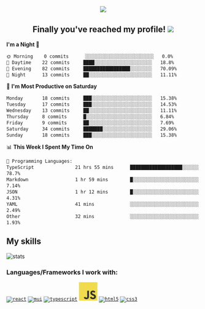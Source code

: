 <p align="center">
  <img src="https://user-images.githubusercontent.com/102032437/162972217-d9d013af-ed44-46cb-bd0c-aaf87b5200e7.gif">
</p>

<h2 align="center">
  Finally you've reached my profile!
  <img src="https://media.giphy.com/media/hvRJCLFzcasrR4ia7z/giphy.gif" width="28">
</h2>

<!--START_SECTION:waka-->
**I'm a Night 🦉** 

```text
🌞 Morning    0 commits      ░░░░░░░░░░░░░░░░░░░░░░░░░   0.0% 
🌆 Daytime    22 commits     ████░░░░░░░░░░░░░░░░░░░░░   18.8% 
🌃 Evening    82 commits     █████████████████░░░░░░░░   70.09% 
🌙 Night      13 commits     ██░░░░░░░░░░░░░░░░░░░░░░░   11.11%

```
📅 **I'm Most Productive on Saturday** 

```text
Monday       18 commits     ███░░░░░░░░░░░░░░░░░░░░░░   15.38% 
Tuesday      17 commits     ███░░░░░░░░░░░░░░░░░░░░░░   14.53% 
Wednesday    13 commits     ██░░░░░░░░░░░░░░░░░░░░░░░   11.11% 
Thursday     8 commits      █░░░░░░░░░░░░░░░░░░░░░░░░   6.84% 
Friday       9 commits      ██░░░░░░░░░░░░░░░░░░░░░░░   7.69% 
Saturday     34 commits     ███████░░░░░░░░░░░░░░░░░░   29.06% 
Sunday       18 commits     ███░░░░░░░░░░░░░░░░░░░░░░   15.38%

```


📊 **This Week I Spent My Time On** 

```text
💬 Programming Languages: 
TypeScript               21 hrs 55 mins      ███████████████████░░░░░░   78.7% 
Markdown                 1 hr 59 mins        █░░░░░░░░░░░░░░░░░░░░░░░░   7.14% 
JSON                     1 hr 12 mins        █░░░░░░░░░░░░░░░░░░░░░░░░   4.31% 
YAML                     41 mins             ░░░░░░░░░░░░░░░░░░░░░░░░░   2.49% 
Other                    32 mins             ░░░░░░░░░░░░░░░░░░░░░░░░░   1.93%

```


<!--END_SECTION:waka-->

<h2>My skills</h2>

<img src="https://github-readme-stats.vercel.app/api?username=etczrn&count_private=true&show_icons=true&hide_border=true&bg_color=45deg,185a9d,43cea2&title_color=ffffff&text_color=ffffff&icon_color=ffffff" alt="stats">

### Languages/Frameworks I work with:

<code><a href="https://reactjs.org/"><img alt="react" title="react" src="https://cdn.jsdelivr.net/gh/devicons/devicon/icons/react/react-original.svg" height="48"></a></code>
<code><a href="https://mui.com/"><img alt="mui" title="mui" src="https://cdn.jsdelivr.net/gh/devicons/devicon/icons/materialui/materialui-original.svg" height="48"></a></code>
<code><a href="https://www.typescriptlang.org/"><img alt="typescript" title="typescript" src="https://cdn.jsdelivr.net/gh/devicons/devicon/icons/typescript/typescript-original.svg" height="48"></a></code>
<code><a href="https://developer.mozilla.org/en-US/docs/Web/JavaScript"><img alt="JavaScript" title="JavaScript" src="https://raw.githubusercontent.com/github/explore/80688e429a7d4ef2fca1e82350fe8e3517d3494d/topics/javascript/javascript.png" height="48"></a></code>
<code><a href="https://dev.w3.org/html5/html-author/"><img alt="html5" title="html5" src="https://cdn.jsdelivr.net/gh/devicons/devicon/icons/html5/html5-original.svg" height="48"></a></code>
<code><a href="https://www.w3.org/TR/css/"><img alt="css3" title="css3" src="https://cdn.jsdelivr.net/gh/devicons/devicon/icons/css3/css3-original.svg" height="48"></a></code>
